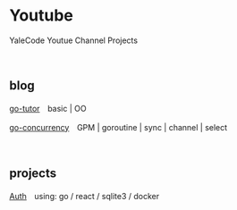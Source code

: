 # Youtube
YaleCode Youtue Channel Projects

<br/>

## blog

[go-tutor](https://github.com/cbot918/youtube/tree/blog/go-tutor)　basic | OO

[go-concurrency](https://github.com/cbot918/youtube/tree/blog/go-concurrency)　GPM | goroutine | sync | channel | select

<br/>

## projects

[Auth](https://github.com/cbot918/youtube/tree/auth-go-react-sqlite)　using: go / react / sqlite3 / docker
